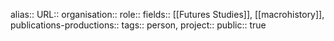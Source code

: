 alias::
URL::
organisation::
role::
fields:: [[Futures Studies]], [[macrohistory]],  
publications-productions:: 
tags:: person, 
project::
public:: true
